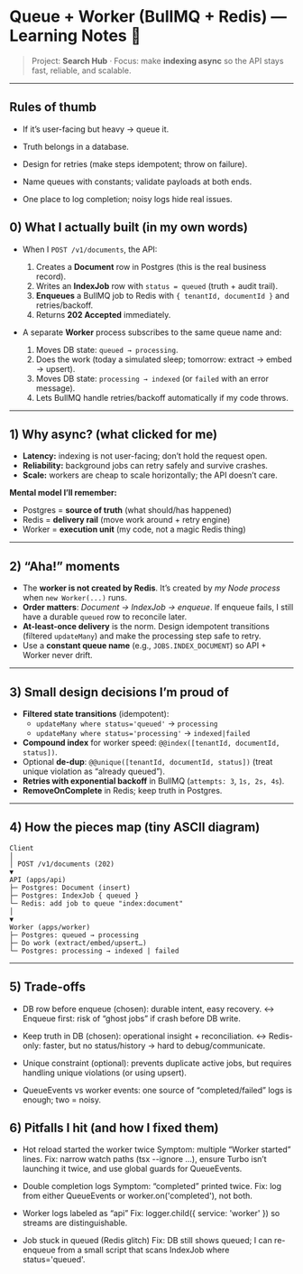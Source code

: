 # Queue + Worker (BullMQ + Redis) — Learning Notes 📝

> Project: **Search Hub** · Focus: make **indexing async** so the API stays fast, reliable, and scalable.

---

## Rules of thumb
- If it’s user-facing but heavy → queue it.

- Truth belongs in a database.

- Design for retries (make steps idempotent; throw on failure).

- Name queues with constants; validate payloads at both ends.

- One place to log completion; noisy logs hide real issues.

## 0) What I actually built (in my own words)

- When I `POST /v1/documents`, the API:
  1. Creates a **Document** row in Postgres (this is the real business record).
  2. Writes an **IndexJob** row with `status = queued` (truth + audit trail).
  3. **Enqueues** a BullMQ job to Redis with `{ tenantId, documentId }` and retries/backoff.
  4. Returns **202 Accepted** immediately.

- A separate **Worker** process subscribes to the same queue name and:
  1. Moves DB state: `queued → processing`.
  2. Does the work (today a simulated sleep; tomorrow: extract → embed → upsert).
  3. Moves DB state: `processing → indexed` (or `failed` with an error message).
  4. Lets BullMQ handle retries/backoff automatically if my code throws.

---

## 1) Why async? (what clicked for me)

- **Latency:** indexing is not user-facing; don’t hold the request open.
- **Reliability:** background jobs can retry safely and survive crashes.
- **Scale:** workers are cheap to scale horizontally; the API doesn’t care.

**Mental model I’ll remember:**
- Postgres = **source of truth** (what should/has happened)
- Redis = **delivery rail** (move work around + retry engine)
- Worker = **execution unit** (my code, not a magic Redis thing)

---

## 2) “Aha!” moments

- The **worker is not created by Redis**. It’s created by *my Node process* when `new Worker(...)` runs.
- **Order matters**: *Document → IndexJob → enqueue*. If enqueue fails, I still have a durable `queued` row to reconcile later.
- **At-least-once delivery** is the norm. Design idempotent transitions (filtered `updateMany`) and make the processing step safe to retry.
- Use a **constant queue name** (e.g., `JOBS.INDEX_DOCUMENT`) so API + Worker never drift.

---

## 3) Small design decisions I’m proud of

- **Filtered state transitions** (idempotent):
  - `updateMany where status='queued'` → `processing`
  - `updateMany where status='processing'` → `indexed|failed`
- **Compound index** for worker speed: `@@index([tenantId, documentId, status])`.
- Optional **de-dup**: `@@unique([tenantId, documentId, status])` (treat unique violation as “already queued”).
- **Retries with exponential backoff** in BullMQ (`attempts: 3`, `1s, 2s, 4s`).
- **RemoveOnComplete** in Redis; keep truth in Postgres.

---

## 4) How the pieces map (tiny ASCII diagram)
```
Client
│
│ POST /v1/documents (202)
▼
API (apps/api)
├─ Postgres: Document (insert)
├─ Postgres: IndexJob { queued }
└─ Redis: add job to queue "index:document"
│
▼
Worker (apps/worker)
├─ Postgres: queued → processing
├─ Do work (extract/embed/upsert…)
└─ Postgres: processing → indexed | failed
```

---

## 5) Trade-offs 

- DB row before enqueue (chosen): durable intent, easy recovery.
↔ Enqueue first: risk of “ghost jobs” if crash before DB write.

- Keep truth in DB (chosen): operational insight + reconciliation.
↔ Redis-only: faster, but no status/history → hard to debug/communicate.

- Unique constraint (optional): prevents duplicate active jobs, but requires handling unique violations (or using upsert).

- QueueEvents vs worker events: one source of “completed/failed” logs is enough; two = noisy.

## 6) Pitfalls I hit (and how I fixed them)

- Hot reload started the worker twice
Symptom: multiple “Worker started” lines.
Fix: narrow watch paths (tsx --ignore ...), ensure Turbo isn’t launching it twice, and use global guards for QueueEvents.

- Double completion logs
Symptom: “completed” printed twice.
Fix: log from either QueueEvents or worker.on('completed'), not both.

- Worker logs labeled as “api”
Fix: logger.child({ service: 'worker' }) so streams are distinguishable.

- Job stuck in queued (Redis glitch)
Fix: DB still shows queued; I can re-enqueue from a small script that scans IndexJob where status='queued'.
